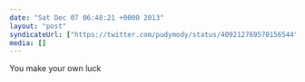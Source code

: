 ```yaml
---
date: "Sat Dec 07 06:48:21 +0000 2013"
layout: "post"
syndicateUrl: ["https://twitter.com/pudymody/status/409212769570156544"]
media: []
---
```

You make your own luck